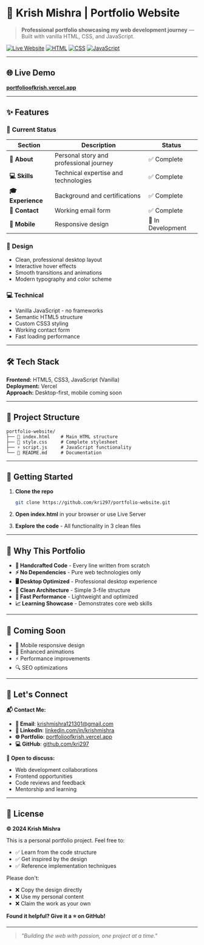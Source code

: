 # 💼 Krish Mishra | Portfolio Website

> **Professional portfolio showcasing my web development journey** — Built with vanilla HTML, CSS, and JavaScript.

[![Live Website](https://img.shields.io/badge/🌐_Live_Site-Visit_Portfolio-blue?style=for-the-badge)](https://portfolioofkrish.vercel.app)
[![HTML](https://img.shields.io/badge/HTML5-E34F26?style=flat-square&logo=html5&logoColor=white)](https://developer.mozilla.org/en-US/docs/Web/HTML)
[![CSS](https://img.shields.io/badge/CSS3-1572B6?style=flat-square&logo=css3&logoColor=white)](https://developer.mozilla.org/en-US/docs/Web/CSS)
[![JavaScript](https://img.shields.io/badge/JavaScript-F7DF1E?style=flat-square&logo=javascript&logoColor=black)](https://developer.mozilla.org/en-US/docs/Web/JavaScript)

---

## 🌐 Live Demo
**[portfolioofkrish.vercel.app](https://portfolioofkrish.vercel.app)**

---

## ✨ Features

### 🔧 **Current Status**
| Section | Description | Status |
|---------|-------------|--------|
| **👤 About** | Personal story and professional journey | ✅ Complete |
| **💻 Skills** | Technical expertise and technologies | ✅ Complete |
| **🎓 Experience** | Background and certifications | ✅ Complete |
| **📧 Contact** | Working email form | ✅ Complete |
| **📱 Mobile** | Responsive design | 🚧 In Development |

### 🎨 **Design**
- Clean, professional desktop layout
- Interactive hover effects
- Smooth transitions and animations
- Modern typography and color scheme

### 💻 **Technical**
- Vanilla JavaScript - no frameworks
- Semantic HTML5 structure
- Custom CSS3 styling
- Working contact form
- Fast loading performance

---

## 🛠️ Tech Stack

**Frontend:** HTML5, CSS3, JavaScript (Vanilla)  
**Deployment:** Vercel  
**Approach:** Desktop-first, mobile coming soon

---

## 📂 Project Structure

```
portfolio-website/
├── 📄 index.html    # Main HTML structure
├── 🎨 style.css     # Complete stylesheet  
├── ⚡ script.js     # JavaScript functionality
└── 📝 README.md     # Documentation
```

---

## 🚀 Getting Started

1. **Clone the repo**
   ```bash
   git clone https://github.com/kri297/portfolio-website.git
   ```

2. **Open index.html** in your browser or use Live Server

3. **Explore the code** - All functionality in 3 clean files

---

## 🌟 Why This Portfolio

- **🎯 Handcrafted Code** - Every line written from scratch
- **⚡ No Dependencies** - Pure web technologies only  
- **🖥️ Desktop Optimized** - Professional desktop experience
- **🎨 Clean Architecture** - Simple 3-file structure
- **🚀 Fast Performance** - Lightweight and optimized
- **📈 Learning Showcase** - Demonstrates core web skills

---

## 🔮 Coming Soon

- 📱 Mobile responsive design
- 🎨 Enhanced animations  
- ⚡ Performance improvements
- 🔍 SEO optimizations

---

## 🤝 Let's Connect

**📬 Contact Me:**
- **📧 Email**: [krishmishra121301@gmail.com](mailto:krishmishra121301@gmail.com)
- **💼 LinkedIn**: [linkedin.com/in/krishmishra](https://linkedin.com/in/krishmishra)
- **🌐 Portfolio**: [portfolioofkrish.vercel.app](https://portfolioofkrish.vercel.app)
- **💻 GitHub**: [github.com/kri297](https://github.com/kri297)

**💬 Open to discuss:**
- Web development collaborations
- Frontend opportunities
- Code reviews and feedback
- Mentorship and learning

---

## 📜 License

**© 2024 Krish Mishra**

This is a personal portfolio project. Feel free to:
- ✅ Learn from the code structure
- ✅ Get inspired by the design
- ✅ Reference implementation techniques

Please don't:
- ❌ Copy the design directly
- ❌ Use my personal content
- ❌ Claim the work as your own

**Found it helpful? Give it a ⭐ on GitHub!**

---

> *"Building the web with passion, one project at a time."*
